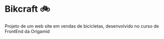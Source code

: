 # Bikcraft 🚲

Projeto de um web site em vendas de bicicletas, desenvolvido no curso de FrontEnd da Origamid 
